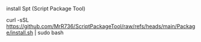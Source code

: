 install Spt (Script Package Tool)

curl -sSL https://github.com/MrR736/ScriptPackageTool/raw/refs/heads/main/Package/install.sh | sudo bash
